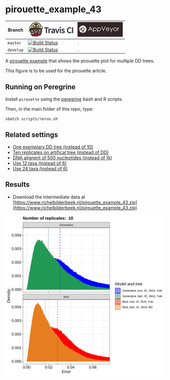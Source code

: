 # pirouette_example_43

Branch   |[![Travis CI logo](pics/TravisCI.png)](https://travis-ci.com)                                                                                                 |[![AppVeyor logo](pics/AppVeyor.png)](https://appveyor.com)                                                                                               
---------|--------------------------------------------------------------------------------------------------------------------------------------------------------------|-------------------------------------------------------------------------------------------------------------
`master` |[![Build Status](https://travis-ci.com/richelbilderbeek/pirouette_example_43.svg?branch=master)](https://travis-ci.com/richelbilderbeek/pirouette_example_43) |.
`develop`|[![Build Status](https://travis-ci.com/richelbilderbeek/pirouette_example_43.svg?branch=develop)](https://travis-ci.com/richelbilderbeek/pirouette_example_43)|.

A [pirouette example](https://github.com/richelbilderbeek/pirouette_examples)
that shows the pirouette plot for multiple DD trees.

This figure is to be used for the pirouette article.

## Running on Peregrine

Install `pirouette` using the [peregrine](https://github.com/richelbilderbeek/peregrine)
bash and R scripts.

Then, in the main folder of this repo, type:

```
sbatch scripts/rerun.sh
```

## Related settings

 * [One exemplary DD tree (instead of 10)](https://github.com/richelbilderbeek/pirouette_example_30)
 * [Ten replicates on artifical tree (instead of DD)](https://github.com/richelbilderbeek/pirouette_example_31)
 * [DNA alignent of 500 nucleotides (instead of 1k)](https://github.com/richelbilderbeek/pirouette_example_19)
 * [Use 12 taxa (instead of 6)](https://github.com/richelbilderbeek/pirouette_example_32)
 * [Use 24 taxa (instead of 6)](https://github.com/richelbilderbeek/pirouette_example_33)

## Results

 * Download the intermediate data at 
   [https://www.richelbilderbeek.nl/pirouette_example_43.zip](https://www.richelbilderbeek.nl/pirouette_example_43.zip)

![](errors.png)

